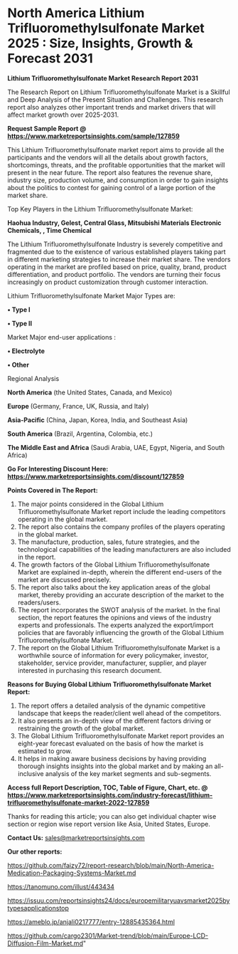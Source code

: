 # North America Lithium Trifluoromethylsulfonate Market 2025 : Size, Insights, Growth & Forecast 2031

<strong>Lithium Trifluoromethylsulfonate Market Research Report 2031</strong>

The Research Report on Lithium Trifluoromethylsulfonate Market is a Skillful and Deep Analysis of the Present Situation and Challenges. This research report also analyzes other important trends and market drivers that will affect market growth over 2025-2031.

<strong>Request Sample Report @ <a href=https://www.marketreportsinsights.com/sample/127859>https://www.marketreportsinsights.com/sample/127859</a></strong>

This Lithium Trifluoromethylsulfonate market report aims to provide all the participants and the vendors will all the details about growth factors, shortcomings, threats, and the profitable opportunities that the market will present in the near future. The report also features the revenue share, industry size, production volume, and consumption in order to gain insights about the politics to contest for gaining control of a large portion of the market share.

Top Key Players in the Lithium Trifluoromethylsulfonate Market:

<strong>Haohua Industry, Gelest, Central Glass, Mitsubishi Materials Electronic Chemicals, , Time Chemical</strong>

The Lithium Trifluoromethylsulfonate Industry is severely competitive and fragmented due to the existence of various established players taking part in different marketing strategies to increase their market share. The vendors operating in the market are profiled based on price, quality, brand, product differentiation, and product portfolio. The vendors are turning their focus increasingly on product customization through customer interaction.

Lithium Trifluoromethylsulfonate Market Major Types are:

<strong>• Type I

• Type II</strong>

Market Major end-user applications :

<strong>• Electrolyte

• Other</strong>

Regional Analysis

</u><strong><b>North America</b></strong> (the United States, Canada, and Mexico)

<strong><b>Europe </b></strong>(Germany, France, UK, Russia, and Italy)

<strong><b>Asia-Pacific</b></strong> (China, Japan, Korea, India, and Southeast Asia)

<strong><b>South America</b></strong> (Brazil, Argentina, Colombia, etc.)

<strong><b>The Middle East and Africa</b></strong> (Saudi Arabia, UAE, Egypt, Nigeria, and South Africa)

<strong>Go For Interesting Discount Here: <a href=https://www.marketreportsinsights.com/discount/127859>https://www.marketreportsinsights.com/discount/127859</a></strong>

<strong>Points Covered in The Report:</strong>
<ol>
  <li>The major points considered in the Global Lithium Trifluoromethylsulfonate Market report include the leading competitors operating in the global market.</li>
  <li>The report also contains the company profiles of the players operating in the global market.</li>
  <li>The manufacture, production, sales, future strategies, and the technological capabilities of the leading manufacturers are also included in the report.</li>
  <li>The growth factors of the Global Lithium Trifluoromethylsulfonate Market are explained in-depth, wherein the different end-users of the market are discussed precisely.</li>
  <li>The report also talks about the key application areas of the global market, thereby providing an accurate description of the market to the readers/users.</li>
  <li>The report incorporates the SWOT analysis of the market. In the final section, the report features the opinions and views of the industry experts and professionals. The experts analyzed the export/import policies that are favorably influencing the growth of the Global Lithium Trifluoromethylsulfonate Market.</li>
  <li>The report on the Global Lithium Trifluoromethylsulfonate Market is a worthwhile source of information for every policymaker, investor, stakeholder, service provider, manufacturer, supplier, and player interested in purchasing this research document.</li>
</ol>
<strong>Reasons for Buying Global Lithium Trifluoromethylsulfonate Market Report:</strong>

<ol>
  <li>The report offers a detailed analysis of the dynamic competitive landscape that keeps the reader/client well ahead of the competitors.</li>
  <li>It also presents an in-depth view of the different factors driving or restraining the growth of the global market.</li>
  <li>The Global Lithium Trifluoromethylsulfonate Market report provides an eight-year forecast evaluated on the basis of how the market is estimated to grow.</li>
  <li>It helps in making aware business decisions by having providing thorough insights insights into the global market and by making an all-inclusive analysis of the key market segments and sub-segments.</li>
</ol>
<strong>Access full Report Description, TOC, Table of Figure, Chart, etc. @ <a href=https://www.marketreportsinsights.com/industry-forecast/lithium-trifluoromethylsulfonate-market-2022-127859>https://www.marketreportsinsights.com/industry-forecast/lithium-trifluoromethylsulfonate-market-2022-127859</a></strong>


Thanks for reading this article; you can also get individual chapter wise section or region wise report version like Asia, United States, Europe.

<strong>Contact Us:</strong>
sales@marketreportsinsights.com

<strong>Our other reports:</strong>

<a href=https://github.com/faizy72/report-research/blob/main/North-America-Medication-Packaging-Systems-Market.md>https://github.com/faizy72/report-research/blob/main/North-America-Medication-Packaging-Systems-Market.md</a>

<a href=https://tanomuno.com/illust/443434>https://tanomuno.com/illust/443434</a>

<a href=https://issuu.com/reportsinsights24/docs/europemilitaryuavsmarket2025bytypesapplicationstop>https://issuu.com/reportsinsights24/docs/europemilitaryuavsmarket2025bytypesapplicationstop</a>

<a href=https://ameblo.jp/anjali0217777/entry-12885435364.html>https://ameblo.jp/anjali0217777/entry-12885435364.html</a>

<a href=https://github.com/cargo2301/Market-trend/blob/main/Europe-LCD-Diffusion-Film-Market.md>https://github.com/cargo2301/Market-trend/blob/main/Europe-LCD-Diffusion-Film-Market.md</a>"
